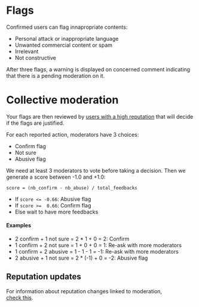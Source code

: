 # Flags

Confirmed users can flag innapropriate contents:

* Personal attack or inappropriate language
* Unwanted commercial content or spam
* Irrelevant
* Not constructive

After three flags, a warning is displayed on concerned comment indicating that
there is a pending moderation on it.

# Collective moderation

Your flags are then reviewed by [users with a high reputation](/help/privileges) 
that will decide if the flags are justified.

For each reported action, moderators have 3 choices:

* Confirm flag
* Not sure
* Abusive flag

We need at least 3 moderators to vote before taking a decision.
Then we generate a score between -1.0 and +1.0:

```
score = (nb_confirm - nb_abuse) / total_feedbacks
```


* If `score <= -0.66`: Abusive flag 
* If `score >=  0.66`: Confirm flag 
* Else wait to have more feedbacks 

#### Examples

* 2 confirm + 1 not sure = 2 * 1 + 0 = 2: Confirm
* 1 confirm + 2 not sure = 1 + 0 + 0 = 1: Re-ask with more moderators
* 1 confirm + 2 abusive = 1 - 1 - 1 = -1: Re-ask with more moderators
* 2 abusive + 1 not sure = 2 * (-1) + 0 = -2: Abusive flag

## Reputation updates

For information about reputation changes linked to moderation,  
[check this](/help/reputation).